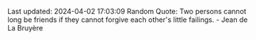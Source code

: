 Last updated: 2024-04-02 17:03:09
Random Quote: Two persons cannot long be friends if they cannot forgive each other's little failings. - Jean de La Bruyère